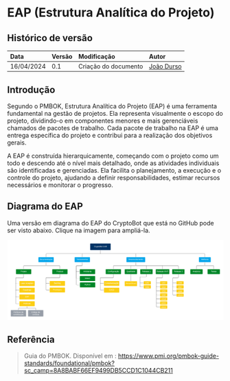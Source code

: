 # EAP (Estrutura Analítica do Projeto)

## Histórico de versão

| Data | Versão | Modificação | Autor |
| :- | :- | :- | :- |
| 16/04/2024 | 0.1 | Criação do documento | [João Durso](https://github.com/jvsdurso) | 

## Introdução

Segundo o PMBOK, Estrutura Analítica do Projeto (EAP) é uma ferramenta fundamental na gestão de projetos. Ela representa visualmente o escopo do projeto, dividindo-o em componentes menores e mais gerenciáveis chamados de pacotes de trabalho. Cada pacote de trabalho na EAP é uma entrega específica do projeto e contribui para a realização dos objetivos gerais.

A EAP é construída hierarquicamente, começando com o projeto como um todo e descendo até o nível mais detalhado, onde as atividades individuais são identificadas e gerenciadas. Ela facilita o planejamento, a execução e o controle do projeto, ajudando a definir responsabilidades, estimar recursos necessários e monitorar o progresso.

## Diagrama do EAP

Uma versão em diagrama do EAP do CryptoBot que está no GitHub pode ser visto abaixo. Clique na imagem para ampliá-la.

![Diagrama do EAP](../assets/eap/eap.png)

## Referência

> Guia do PMBOK. Disponível em : https://www.pmi.org/pmbok-guide-standards/foundational/pmbok?sc_camp=8A8BABF66EF9499DB5CCD1C1044CB211